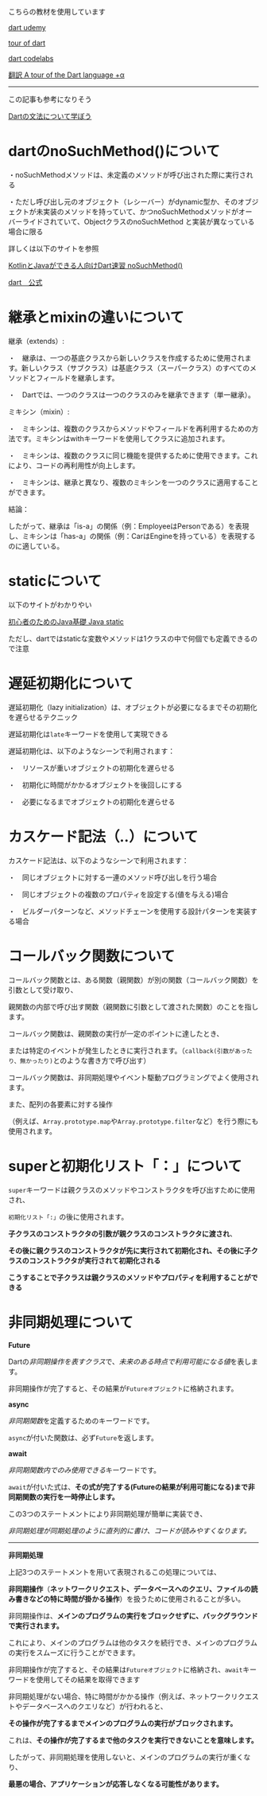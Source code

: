 こちらの教材を使用しています

[dart udemy](https://www.udemy.com/course/flutter-dart/)

[tour of dart](https://dart.dev/language)

[dart codelabs](https://dart.dev/codelabs)

[翻訳 A tour of the Dart language +α](https://qiita.com/yana1316/items/dff227fde4cc76b1b9ab)

---

この記事も参考になりそう

[Dartの文法について学ぼう](https://qiita.com/my_programming/items/9ba25114ef217d077ca5)

# dartのnoSuchMethod()について

・noSuchMethodメソッドは、未定義のメソッドが呼び出された際に実行される

・ただし呼び出し元のオブジェクト（レシーバー）がdynamic型か、そのオブジェクトが未実装のメソッドを持っていて、かつnoSuchMethodメソッドがオーバーライドされていて、ObjectクラスのnoSuchMethod と実装が異なっている場合に限る

詳しくは以下のサイトを参照

[KotlinとJavaができる人向けDart速習 noSuchMethod()](https://qiita.com/kikuchy/items/2cce118d38fc15324b2b#nosuchmethod)

[dart　公式](https://dart.dev/language/extend#nosuchmethod)

# 継承とmixinの違いについて

継承（extends）:

  ・　継承は、一つの基底クラスから新しいクラスを作成するために使用されます。新しいクラス（サブクラス）は基底クラス（スーパークラス）のすべてのメソッドとフィールドを継承します。
  
  ・　Dartでは、一つのクラスは一つのクラスのみを継承できます（単一継承）。

  ミキシン（mixin）:

  ・　ミキシンは、複数のクラスからメソッドやフィールドを再利用するための方法です。ミキシンはwithキーワードを使用してクラスに追加されます。
  
  ・　ミキシンは、複数のクラスに同じ機能を提供するために使用できます。これにより、コードの再利用性が向上します。
  
  ・　ミキシンは、継承と異なり、複数のミキシンを一つのクラスに適用することができます。

  結論：
  
  したがって、継承は「is-a」の関係（例：EmployeeはPersonである）を表現し、ミキシンは「has-a」の関係（例：CarはEngineを持っている）を表現するのに適している。

# staticについて

以下のサイトがわかりやい

[初心者のためのJava基礎 Java static](https://zenn.dev/odentravel/books/c893bb0b7352f6/viewer/0494b3)

ただし、dartではstaticな変数やメソッドは1クラスの中で何個でも定義できるので注意

# 遅延初期化について

遅延初期化（lazy initialization）は、オブジェクトが必要になるまでその初期化を遅らせるテクニック

遅延初期化は`late`キーワードを使用して実現できる

遅延初期化は、以下のようなシーンで利用されます：

・　リソースが重いオブジェクトの初期化を遅らせる

・　初期化に時間がかかるオブジェクトを後回しにする

・　必要になるまでオブジェクトの初期化を遅らせる

# カスケード記法（..）について

カスケード記法は、以下のようなシーンで利用されます：

・　同じオブジェクトに対する一連のメソッド呼び出しを行う場合

・　同じオブジェクトの複数のプロパティを設定する(値を与える)場合

・　ビルダーパターンなど、メソッドチェーンを使用する設計パターンを実装する場合

# コールバック関数について

コールバック関数とは、ある関数（親関数）が別の関数（コールバック関数）を引数として受け取り、

親関数の内部で呼び出す関数（親関数に引数として渡された関数）のことを指します。

コールバック関数は、親関数の実行が一定のポイントに達したとき、

または特定のイベントが発生したときに実行されます。（`callback(引数があったり、無かったり)`とのような書き方で呼び出す）

コールバック関数は、非同期処理やイベント駆動プログラミングでよく使用されます。

また、配列の各要素に対する操作
  
（例えば、`Array.prototype.map`や`Array.prototype.filter`など）を行う際にも使用されます。

# superと初期化リスト「：」について

`super`キーワードは親クラスのメソッドやコンストラクタを呼び出すために使用され、

`初期化リスト「:」`の後に使用されます。

**子クラスのコンストラクタの引数が親クラスのコンストラクタに渡され**、

**その後に親クラスのコンストラクタが先に実行されて初期化され、その後に子クラスのコンストラクタが実行されて初期化される**

**こうすることで子クラスは親クラスのメソッドやプロパティを利用することができる**

# 非同期処理について

**Future**

Dartの*非同期操作を表すクラス*で、*未来のある時点で利用可能になる値*を表します。

非同期操作が完了すると、その結果が`Futureオブジェクト`に格納されます。

**async**

*非同期関数*を定義するためのキーワードです。

`async`が付いた関数は、必ず`Future`を返します。

**await**

*非同期関数内でのみ使用できる*キーワードです。

`await`が付いた式は、**その式が完了する(Futureの結果が利用可能になる)まで非同期関数の実行を一時停止します。**

この3つのステートメントにより非同期処理が簡単に実装でき、

*非同期処理が同期処理のように直列的に書け、コードが読みやすくなります。*

---

**非同期処理**

上記3つのステートメントを用いて表現されるこの処理については、

**非同期操作**（**ネットワークリクエスト、データベースへのクエリ、ファイルの読み書きなどの特に時間が掛かる操作**）を扱うために使用されることが多い。

非同期操作は、**メインのプログラムの実行をブロックせずに、バックグラウンドで実行されます。**

これにより、メインのプログラムは他のタスクを続行でき、メインのプログラムの実行をスムーズに行うことができます。

非同期操作が完了すると、その結果は`Futureオブジェクト`に格納され、`await`キーワードを使用してその結果を取得できます

非同期処理がない場合、特に時間がかかる操作（例えば、ネットワークリクエストやデータベースへのクエリなど）が行われると、

**その操作が完了するまでメインのプログラムの実行がブロックされます。**

これは、**その操作が完了するまで他のタスクを実行できないことを意味します。**

したがって、非同期処理を使用しないと、メインのプログラムの実行が重くなり、

**最悪の場合、アプリケーションが応答しなくなる可能性があります。**


